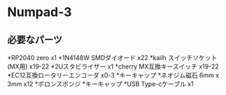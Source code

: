 # Numpad-3
 
## 必要なパーツ
*RP2040 zero x1
*1N4148W SMDダイオード x22
*kailh スイッチソケット(MX用) x19-22
*2Uスタビライザー x1
*cherry MX互換キースイッチ x19-22
*EC12互換ロータリーエンコーダ x0-3
*キーキャップ
*ネオジム磁石 6mm x 3mm x12
*ポロンスポンジ
*キーキャップ
*USB Type-cケーブル x1
